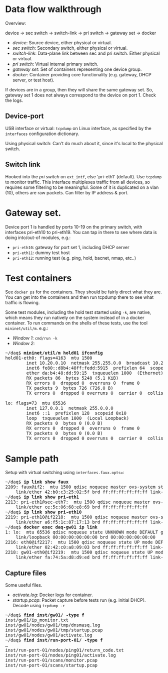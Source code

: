 # Data flow walkthrough

Overview:

device &rarr; sec switch &rarr; switch-link &rarr; pri switch &rarr; gateway set &rarr; docker

* _device_: Source device, either physical or virtual.
* _sec switch_: Secondary switch, either physical or virtual.
* _switch-link_: Data-plane link between sec and pri switch. Either physical or virtual.
* _pri switch_: Virtual internal primary switch.
* _gateway set_: Set of containers representing one device group.
* _docker_: Container providing core functionality (e.g. gateway, DHCP server, or test host).

If devices are in a group, then they will share the same gateway set. So,
gateway set 1 does not always correspond to the device on port 1. Check
the logs.

## Device-port

USB interface or virtual: `tcpdump` on Linux interface, as specified by the `interfaces`
configuration dictionary.

Using physical switch: Can't do much about it, since it's local to the physical switch.

## Switch link

Hooked into the _pri switch_ on `ext_intf`, else 'pri-eth1' (default). Use `tcpdump` to monitor
traffic. This interface multiplexes traffic from all devices, so requires some filtering to
be meaningful. Some of it is duplicated on a vlan (10), others are raw packets.  Can filter by
IP address & port.

# Gateway set.

Device port 1 is handled by ports 10-19 on the primary switch, with interfaces pri-eth10
to pri-eth19. You can tap in there to see where data is doing into/out-of modules, e.g.:

* `pri-eth10`: gateway for port set 1, including DHCP server
* `pri-eth11`: dummy test host
* `pri-eth12`: running test (e.g. ping, hold, bacnet, nmap, etc..)

# Test containers

See `docker ps` for the containers. They should be fairly direct what they are. You can get into the containers and then run tcpdump there to see what traffic is flowing.

Some test modules, including the hold test started using `-k`, are native, which means they run natively on the system instead of in a docker container. To run commands on the shells of these tests, use the tool `mininet/util/m`.
e.g.:

* _Window 1_: `cmd/run -k`
* _Window 2_:
<pre>
~/daq$ <b>mininet/util/m hold01 ifconfig</b>
hold01-eth0: flags=4163<UP,BROADCAST,RUNNING,MULTICAST>  mtu 1500
        inet 10.20.0.10  netmask 255.255.0.0  broadcast 10.20.255.255
        inet6 fe80::d8b4:48ff:fedd:5915  prefixlen 64  scopeid 0x20<link>
        ether da:b4:48:dd:59:15  txqueuelen 1000  (Ethernet)
        RX packets 86  bytes 5248 (5.1 KiB)
        RX errors 0  dropped 0  overruns 0  frame 0
        TX packets 9  bytes 726 (726.0 B)
        TX errors 0  dropped 0 overruns 0  carrier 0  collisions 0

lo: flags=73<UP,LOOPBACK,RUNNING>  mtu 65536
        inet 127.0.0.1  netmask 255.0.0.0
        inet6 ::1  prefixlen 128  scopeid 0x10<host>
        loop  txqueuelen 1000  (Local Loopback)
        RX packets 0  bytes 0 (0.0 B)
        RX errors 0  dropped 0  overruns 0  frame 0
        TX packets 0  bytes 0 (0.0 B)
        TX errors 0  dropped 0 overruns 0  carrier 0  collisions 0
</pre>

# Sample path

Setup with virtual switching using `interfaces.faux.opts=`:
<pre>
~/daq$ <b>ip link show faux</b>
2209: faux@if2: <BROADCAST,MULTICAST,UP,LOWER_UP> mtu 1500 qdisc noqueue master ovs-system state UP mode DEFAULT group default qlen 1000
    link/ether 42:b0:c3:25:02:5f brd ff:ff:ff:ff:ff:ff link-netnsid 0
~/daq$ <b>ip link show pri-eth1</b>
2213: pri-eth1@sec-eth7: <BROADCAST,MULTICAST,UP,LOWER_UP> mtu 1500 qdisc noqueue master ovs-system state UP mode DEFAULT group default qlen 1000
    link/ether ce:5c:06:68:e8:69 brd ff:ff:ff:ff:ff:ff
~/daq$ <b>ip link show pri-eth10</b>
2219: pri-eth10@if2218: <BROADCAST,MULTICAST,UP,LOWER_UP> mtu 1500 qdisc noqueue master ovs-system state UP mode DEFAULT group default qlen 1000
    link/ether a6:f5:1c:87:17:13 brd ff:ff:ff:ff:ff:ff link-netnsid 3
~/daq$ <b>docker exec daq-gw01 ip link</b>
1: lo: <LOOPBACK,UP,LOWER_UP> mtu 65536 qdisc noqueue state UNKNOWN mode DEFAULT group default qlen 1000
    link/loopback 00:00:00:00:00:00 brd 00:00:00:00:00:00
2216: eth0@if2217: <BROADCAST,MULTICAST,UP,LOWER_UP> mtu 1500 qdisc noqueue state UP mode DEFAULT group default 
    link/ether 02:42:c0:a8:09:03 brd ff:ff:ff:ff:ff:ff link-netnsid 0
2218: gw01-eth0@if2219: <BROADCAST,MULTICAST,UP,LOWER_UP> mtu 1500 qdisc noqueue state UP mode DEFAULT group default qlen 1000
    link/ether fa:74:5a:d8:d9:ed brd ff:ff:ff:ff:ff:ff link-netnsid 0
</pre>

## Capture files

Some useful files.
* _activate.log_: Docker logs for container.
* _startup.pcap_: Packet capture before tests run (e.g. initial DHCP). Decode using `tcpdump -r`

<pre>
~/daq$ <b>find inst/gw01/ -type f</b>
inst/gw01/ip_monitor.txt
inst/gw01/nodes/gw01/tmp/dnsmasq.log
inst/gw01/nodes/gw01/tmp/startup.pcap
inst/gw01/nodes/gw01/activate.log
~/daq$ <b>find inst/run-port-01/ -type f</b>
&hellip;
inst/run-port-01/nodes/ping01/return_code.txt
inst/run-port-01/nodes/ping01/activate.log
inst/run-port-01/scans/monitor.pcap
inst/run-port-01/scans/startup.pcap
</pre>
